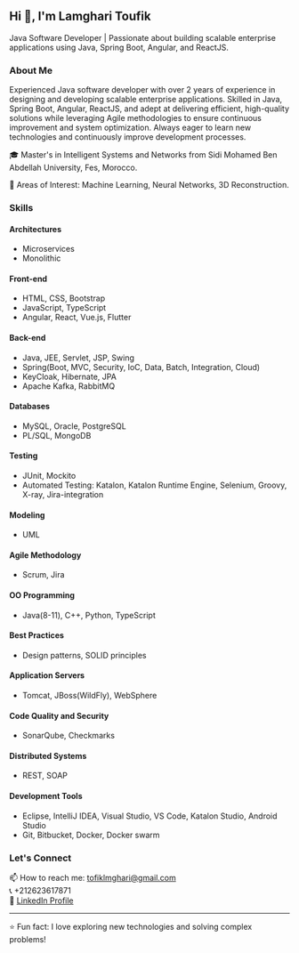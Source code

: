 ## Hi 👋, I'm Lamghari Toufik

Java Software Developer | Passionate about building scalable enterprise applications using Java, Spring Boot, Angular, and ReactJS.

### About Me

Experienced Java software developer with over 2 years of experience in designing and developing scalable enterprise applications. Skilled in Java, Spring Boot, Angular, ReactJS, and adept at delivering efficient, high-quality solutions while leveraging Agile methodologies to ensure continuous improvement and system optimization. Always eager to learn new technologies and continuously improve development processes.

🎓 Master's in Intelligent Systems and Networks from Sidi Mohamed Ben Abdellah University, Fes, Morocco.

🔭 Areas of Interest: Machine Learning, Neural Networks, 3D Reconstruction.

### Skills

#### Architectures
- Microservices
- Monolithic

#### Front-end
- HTML, CSS, Bootstrap
- JavaScript, TypeScript
- Angular, React, Vue.js, Flutter

#### Back-end
- Java, JEE, Servlet, JSP, Swing
- Spring(Boot, MVC, Security, IoC, Data, Batch, Integration, Cloud)
- KeyCloak, Hibernate, JPA
- Apache Kafka, RabbitMQ

#### Databases
- MySQL, Oracle, PostgreSQL
- PL/SQL, MongoDB

#### Testing
- JUnit, Mockito
- Automated Testing: Katalon, Katalon Runtime Engine, Selenium, Groovy, X-ray, Jira-integration

#### Modeling
- UML

#### Agile Methodology
- Scrum, Jira

#### OO Programming
- Java(8-11), C++, Python, TypeScript

#### Best Practices
- Design patterns, SOLID principles

#### Application Servers
- Tomcat, JBoss(WildFly), WebSphere

#### Code Quality and Security
- SonarQube, Checkmarks

#### Distributed Systems
- REST, SOAP

#### Development Tools
- Eclipse, IntelliJ IDEA, Visual Studio, VS Code, Katalon Studio, Android Studio
- Git, Bitbucket, Docker, Docker swarm

### Let's Connect

📫 How to reach me: [tofiklmghari@gmail.com](mailto:tofiklmghari@gmail.com)  
📞 +212623617871  
🔗 [LinkedIn Profile](https://www.linkedin.com/in/toufik-lamghari/)

---

⭐ Fun fact: I love exploring new technologies and solving complex problems!
